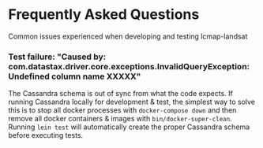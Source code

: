 # Frequently Asked Questions
Common issues experienced when developing and testing lcmap-landsat

### Test failure: "Caused by: com.datastax.driver.core.exceptions.InvalidQueryException: Undefined column name XXXXX"
The Cassandra schema is out of sync from what the code expects.  If running
Cassandra locally for development & test, the simplest way to solve this
is to stop all docker processes with `docker-compose down` and then remove
all docker containers & images with `bin/docker-super-clean`.  Running
`lein test` will automatically create the proper Cassandra schema before
executing tests.

